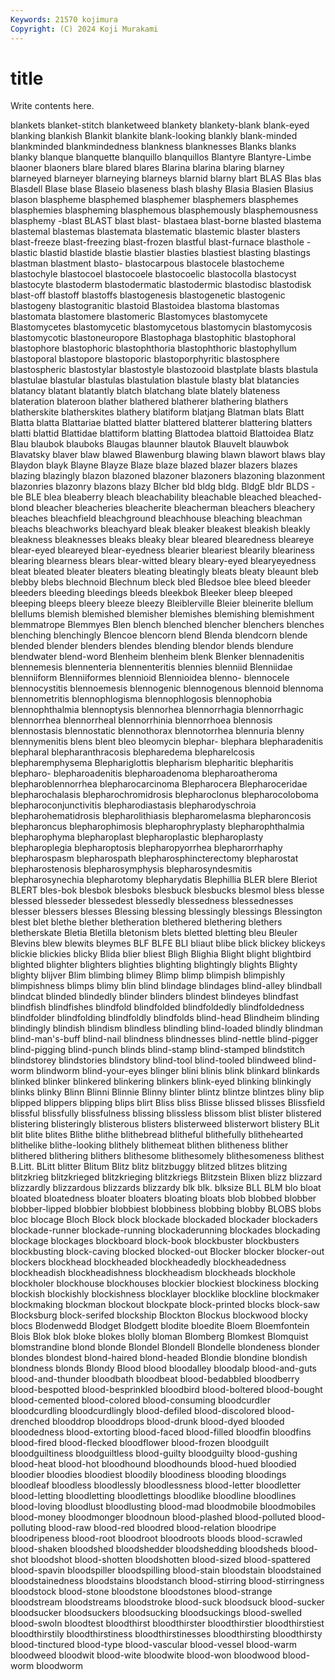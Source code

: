 ```yaml
---
Keywords: 21570 kojimura
Copyright: (C) 2024 Koji Murakami
---
```


# title

Write contents here.



 blankets blanket-stitch blanketweed blankety blankety-blank blank-eyed blanking blankish Blankit
blankite blank-looking blankly blank-minded blankminded blankmindedness blankness blanknesses Blanks blanks
blanky blanque blanquette blanquillo blanquillos Blantyre Blantyre-Limbe blaoner blaoners blare
blared blares Blarina blarina blaring blarney blarneyed blarneyer blarneying blarneys
blarnid blarny blart BLAS Blas blas Blasdell Blase blase Blaseio
blaseness blash blashy Blasia Blasien Blasius blason blaspheme blasphemed blasphemer
blasphemers blasphemes blasphemies blaspheming blasphemous blasphemously blasphemousness blasphemy -blast BLAST
blast blast- blastaea blast-borne blasted blastema blastemal blastemas blastemata blastematic
blastemic blaster blasters blast-freeze blast-freezing blast-frozen blastful blast-furnace blasthole -blastic
blastid blastide blastie blastier blasties blastiest blasting blastings blastman blastment
blasto- blastocarpous blastocele blastocheme blastochyle blastocoel blastocoele blastocoelic blastocolla blastocyst
blastocyte blastoderm blastodermatic blastodermic blastodisc blastodisk blast-off blastoff blastoffs blastogenesis
blastogenetic blastogenic blastogeny blastogranitic blastoid Blastoidea blastoma blastomas blastomata blastomere
blastomeric Blastomyces blastomycete Blastomycetes blastomycetic blastomycetous blastomycin blastomycosis blastomycotic blastoneuropore
Blastophaga blastophitic blastophoral blastophore blastophoric blastophthoria blastophthoric blastophyllum blastoporal blastopore
blastoporic blastoporphyritic blastosphere blastospheric blastostylar blastostyle blastozooid blastplate blasts blastula
blastulae blastular blastulas blastulation blastule blasty blat blatancies blatancy blatant
blatantly blatch blatchang blate blately blateness blateration blateroon blather blathered
blatherer blathering blathers blatherskite blatherskites blathery blatiform blatjang Blatman blats
Blatt Blatta blatta Blattariae blatted blatter blattered blatterer blattering blatters
blatti blattid Blattidae blattiform blatting Blattodea blattoid Blattoidea Blatz Blau
blaubok blauboks Blaugas blaunner blautok Blauvelt blauwbok Blavatsky blaver blaw
blawed Blawenburg blawing blawn blawort blaws blay Blaydon blayk Blayne
Blayze Blaze blaze blazed blazer blazers blazes blazing blazingly blazon
blazoned blazoner blazoners blazoning blazonment blazonries blazonry blazons blazy Blcher
bld bldg bldg. BldgE bldr BLDS -ble BLE blea bleaberry
bleach bleachability bleachable bleached bleached-blond bleacher bleacheries bleacherite bleacherman bleachers
bleachery bleaches bleachfield bleachground bleachhouse bleaching bleachman bleachs bleachworks bleachyard
bleak bleaker bleakest bleakish bleakly bleakness bleaknesses bleaks bleaky blear
bleared blearedness bleareye blear-eyed bleareyed blear-eyedness blearier bleariest blearily bleariness
blearing blearness blears blear-witted bleary bleary-eyed blearyeyedness bleat bleated bleater
bleaters bleating bleatingly bleats bleaty bleaunt bleb blebby blebs blechnoid
Blechnum bleck bled Bledsoe blee bleed bleeder bleeders bleeding bleedings
bleeds bleekbok Bleeker bleep bleeped bleeping bleeps bleery bleeze bleezy
Bleiblerville Bleier bleinerite blellum blellums blemish blemished blemisher blemishes blemishing
blemishment blemmatrope Blemmyes Blen blench blenched blencher blenchers blenches blenching
blenchingly Blencoe blencorn blend Blenda blendcorn blende blended blender blenders
blendes blending blendor blends blendure blendwater blend-word Blenheim blenheim blenk
Blenker blennadenitis blennemesis blennenteria blennenteritis blennies blenniid Blenniidae blenniiform Blenniiformes
blennioid Blennioidea blenno- blennocele blennocystitis blennoemesis blennogenic blennogenous blennoid blennoma
blennometritis blennophlogisma blennophlogosis blennophobia blennophthalmia blennoptysis blennorhea blennorrhagia blennorrhagic blennorrhea
blennorrheal blennorrhinia blennorrhoea blennosis blennostasis blennostatic blennothorax blennotorrhea blennuria blenny
blennymenitis blens blent bleo bleomycin blephar- blephara blepharadenitis blepharal blepharanthracosis
blepharedema blepharelcosis blepharemphysema Blephariglottis blepharism blepharitic blepharitis blepharo- blepharoadenitis blepharoadenoma
blepharoatheroma blepharoblennorrhea blepharocarcinoma Blepharocera Blepharoceridae blepharochalasis blepharochromidrosis blepharoclonus blepharocoloboma blepharoconjunctivitis
blepharodiastasis blepharodyschroia blepharohematidrosis blepharolithiasis blepharomelasma blepharoncosis blepharoncus blepharophimosis blepharophryplasty blepharophthalmia
blepharophyma blepharoplast blepharoplastic blepharoplasty blepharoplegia blepharoptosis blepharopyorrhea blepharorrhaphy blepharospasm blepharospath
blepharosphincterectomy blepharostat blepharostenosis blepharosymphysis blepharosyndesmitis blepharosynechia blepharotomy blepharydatis Blephillia BLER
blere Bleriot BLERT bles-bok blesbok blesboks blesbuck blesbucks blesmol bless
blesse blessed blesseder blessedest blessedly blessedness blessednesses blesser blessers blesses
Blessing blessing blessingly blessings Blessington blest blet blethe blether bletheration
blethered blethering blethers bletherskate Bletia Bletilla bletonism blets bletted bletting
bleu Bleuler Blevins blew blewits bleymes BLF BLFE BLI bliaut
blibe blick blickey blickeys blickie blickies blicky Blida blier bliest
Bligh Blighia Blight blight blightbird blighted blighter blighters blighties blighting
blightingly blights Blighty blighty blijver Blim blimbing blimey Blimp blimp
blimpish blimpishly blimpishness blimps blimy blin blind blindage blindages blind-alley
blindball blindcat blinded blindedly blinder blinders blindest blindeyes blindfast blindfish
blindfishes blindfold blindfolded blindfoldedly blindfoldedness blindfolder blindfolding blindfoldly blindfolds blind-head
Blindheim blinding blindingly blindish blindism blindless blindling blind-loaded blindly blindman
blind-man's-buff blind-nail blindness blindnesses blind-nettle blind-pigger blind-pigging blind-punch blinds blind-stamp
blind-stamped blindstitch blindstorey blindstories blindstory blind-tool blind-tooled blindweed blind-worm blindworm
blind-your-eyes blinger blini blinis blink blinkard blinkards blinked blinker blinkered
blinkering blinkers blink-eyed blinking blinkingly blinks blinky Blinn Blinni Blinnie
Blinny blinter blintz blintze blintzes bliny blip blipped blippers blipping
blips blirt Bliss bliss Blisse blissed blisses Blissfield blissful blissfully
blissfulness blissing blissless blissom blist blister blistered blistering blisteringly blisterous
blisters blisterweed blisterwort blistery BLit blit blite blites Blithe blithe
blithebread blitheful blithefully blithehearted blithelike blithe-looking blithely blithemeat blithen blitheness
blither blithered blithering blithers blithesome blithesomely blithesomeness blithest B.Litt. BLitt
blitter Blitum Blitz blitz blitzbuggy blitzed blitzes blitzing blitzkrieg blitzkrieged
blitzkrieging blitzkriegs Blitzstein Blixen blizz blizzard blizzardly blizzardous blizzards blizzardy
blk blk. blksize BLL BLM blo bloat bloated bloatedness bloater
bloaters bloating bloats blob blobbed blobber blobber-lipped blobbier blobbiest blobbiness
blobbing blobby BLOBS blobs bloc blocage Bloch Block block blockade
blockaded blockader blockaders blockade-runner blockade-running blockaderunning blockades blockading blockage blockages
blockboard block-book blockbuster blockbusters blockbusting block-caving blocked blocked-out Blocker blocker
blocker-out blockers blockhead blockheaded blockheadedly blockheadedness blockheadish blockheadishness blockheadism blockheads
blockhole blockholer blockhouse blockhouses blockier blockiest blockiness blocking blockish blockishly
blockishness blocklayer blocklike blockline blockmaker blockmaking blockman blockout blockpate block-printed
blocks block-saw Blocksburg block-serifed blockship Blockton Blockus blockwood blocky blocs
Blodenwedd Blodget Blodgett blodite bloedite Bloem Bloemfontein Blois Blok blok
bloke blokes blolly bloman Blomberg Blomkest Blomquist blomstrandine blond blonde
Blondel Blondell Blondelle blondeness blonder blondes blondest blond-haired blond-headed Blondie
blondine blondish blondness blonds Blondy Blood blood bloodalley bloodalp blood-and-guts
blood-and-thunder bloodbath bloodbeat blood-bedabbled bloodberry blood-bespotted blood-besprinkled bloodbird blood-boltered blood-bought
blood-cemented blood-colored blood-consuming bloodcurdler bloodcurdling bloodcurdlingly blood-defiled blood-discolored blood-drenched blooddrop
blooddrops blood-drunk blood-dyed blooded bloodedness blood-extorting blood-faced blood-filled bloodfin bloodfins
blood-fired blood-flecked bloodflower blood-frozen bloodguilt bloodguiltiness bloodguiltless blood-guilty bloodguilty blood-gushing
blood-heat blood-hot bloodhound bloodhounds blood-hued bloodied bloodier bloodies bloodiest bloodily
bloodiness blooding bloodings bloodleaf bloodless bloodlessly bloodlessness blood-letter bloodletter blood-letting
bloodletting bloodlettings bloodlike bloodline bloodlines blood-loving bloodlust bloodlusting blood-mad bloodmobile
bloodmobiles blood-money bloodmonger bloodnoun blood-plashed blood-polluted blood-polluting blood-raw blood-red bloodred
blood-relation bloodripe bloodripeness blood-root bloodroot bloodroots bloods blood-scrawled blood-shaken bloodshed
bloodshedder bloodshedding bloodsheds blood-shot bloodshot blood-shotten bloodshotten blood-sized blood-spattered blood-spavin
bloodspiller bloodspilling blood-stain bloodstain bloodstained bloodstainedness bloodstains bloodstanch blood-stirring blood-stirringness
bloodstock blood-stone bloodstone bloodstones blood-strange bloodstream bloodstreams bloodstroke blood-suck bloodsuck
blood-sucker bloodsucker bloodsuckers bloodsucking bloodsuckings blood-swelled blood-swoln bloodtest bloodthirst bloodthirster
bloodthirstier bloodthirstiest bloodthirstily bloodthirstiness bloodthirstinesses bloodthirsting bloodthirsty blood-tinctured blood-type blood-vascular
blood-vessel blood-warm bloodweed bloodwit blood-wite bloodwite blood-won bloodwood blood-worm bloodworm
